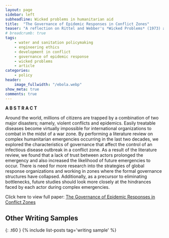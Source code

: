 ```yaml
---
layout: page
sidebar: left
subheadline: Wicked problems in humanitarian aid
title:  "The Governance of Epidemic Responses in Conflict Zones"
teaser: "A reflection on Rittel and Webber's *Wicked Problems* (1973) applied to a complex humanitarian emergency."
# breadcrumb: true
tags:
    - water and sanitation policymaking
    - engineering ethics
    - development in conflict
    - governance of epidemic response
    - wicked problems
    - article
categories:
    - policy
header: 
    image_fullwidth: "/ebola.webp"
show_meta: true
comments: true
---
```

__A B S T R A C T__

Around the world, millions of citizens are trapped by a combination of two major disasters; namely, violent conflicts and epidemics. Easily treatable diseases become virtually impossible for international organizations to combat in the midst of a war zone. By performing a literature review on complex humanitarian emergencies occurring in the last two decades, we explored the characteristics of governance that affect the control of an infectious disease outbreak in a conflict zone. As a result of the literature review, we found that a lack of trust between actors prolonged the emergency and also increased the likelihood of future emergencies to occur. There is need for more research into the strategies of global response organizations and working in zones where the formal governance structures have collapsed. Additionally, as a precursor to eliminating bottlenecks, future studies should look more closely at the hindrances faced by each actor during complex emergencies.

Click here to view full paper: [The Governance of Epidemic Responses in Conflict Zones](https://github.com/shannongross/shannongross.github.io/blob/master/pdfs/grand_challenges.pdf)



 
## Other Writing Samples
{: .t60 }
{% include list-posts tag='writing sample' %} 
